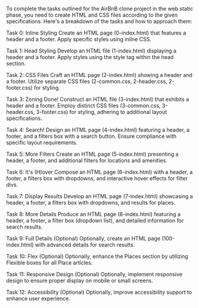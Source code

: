 To complete the tasks outlined for the AirBnB clone project in the web static phase, you need to create HTML and CSS files according to the given specifications. Here's a breakdown of the tasks and how to approach them:

Task 0: Inline Styling
Create an HTML page (0-index.html) that features a header and a footer. Apply specific styles using inline CSS.

Task 1: Head Styling
Develop an HTML file (1-index.html) displaying a header and a footer. Apply styles using the style tag within the head section.

Task 2: CSS Files
Craft an HTML page (2-index.html) showing a header and a footer. Utilize separate CSS files (2-common.css, 2-header.css, 2-footer.css) for styling.

Task 3: Zoning Done!
Construct an HTML file (3-index.html) that exhibits a header and a footer. Employ distinct CSS files (3-common.css, 3-header.css, 3-footer.css) for styling, adhering to additional layout specifications.

Task 4: Search!
Design an HTML page (4-index.html) featuring a header, a footer, and a filters box with a search button. Ensure compliance with specific layout requirements.

Task 5: More Filters
Create an HTML page (5-index.html) presenting a header, a footer, and additional filters for locations and amenities.

Task 6: It's (H)over
Compose an HTML page (6-index.html) with a header, a footer, a filters box with dropdowns, and interactive hover effects for filter divs.

Task 7: Display Results
Develop an HTML page (7-index.html) showcasing a header, a footer, a filters box with dropdowns, and results for places.

Task 8: More Details
Produce an HTML page (8-index.html) featuring a header, a footer, a filter box (dropdown list), and detailed information for search results.

Task 9: Full Details (Optional)
Optionally, create an HTML page (100-index.html) with advanced details for search results.

Task 10: Flex (Optional)
Optionally, enhance the Places section by utilizing Flexible boxes for all Place articles.

Task 11: Responsive Design (Optional)
Optionally, implement responsive design to ensure proper display on mobile or small screens.

Task 12: Accessibility (Optional)
Optionally, improve accessibility support to enhance user experience.

